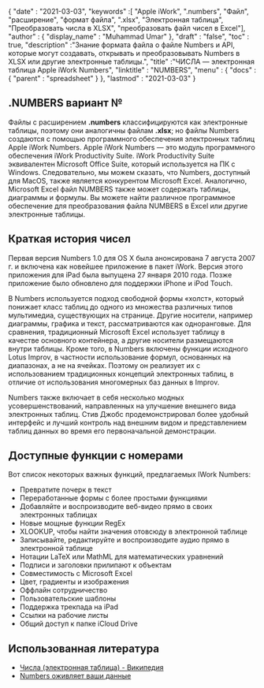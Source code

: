 {
  "date" : "2021-03-03",
  "keywords" :[ "Apple iWork", ".numbers", "Файл", "расширение", "формат файла", ".xlsx", "Электронная таблица", "Преобразовать числа в XLSX", "преобразовать файл чисел в Excel"],
  "author" : {
    "display_name" : "Muhammad Umar"
},
  "draft" : "false",
  "toc" : true,
  "description" :"Знание формата файла о файле Numbers и API, которые могут создавать, открывать и преобразовывать Numbers в XLSX или другие электронные таблицы.",
  "title" :"ЧИСЛА — электронная таблица Apple iWork Numbers",
  "linktitle" : "NUMBERS",
  "menu" : {
    "docs" : {
      "parent" : "spreadsheet"
}
},
  "lastmod" : "2021-03-03"
}

## .NUMBERS вариант № ##

Файлы с расширением **.numbers** классифицируются как электронные таблицы, поэтому они аналогичны файлам **.xlsx**; но файлы Numbers создаются с помощью программного обеспечения электронных таблиц Apple iWork Numbers. Apple iWork Numbers — это модуль программного обеспечения iWork Productivity Suite. iWork Productivity Suite эквивалентен Microsoft Office Suite, который используется на ПК с Windows. Следовательно, мы можем сказать, что Numbers, доступный для MacOS, также является конкурентом Microsoft Excel. Аналогично, Microsoft Excel файл NUMBERS также может содержать таблицы, диаграммы и формулы. Вы можете найти различное программное обеспечение для преобразования файла NUMBERS в Excel или другие электронные таблицы.


## Краткая история чисел ##

Первая версия Numbers 1.0 для OS X была анонсирована 7 августа 2007 г. и включена как новейшее приложение в пакет iWork. Версия этого приложения для iPad была выпущена 27 января 2010 года. Позже приложение было обновлено для поддержки iPhone и iPod Touch.

В Numbers используется подход свободной формы «холст», который понижает класс таблиц до одного из множества различных типов мультимедиа, существующих на странице. Другие носители, например диаграммы, графика и текст, рассматриваются как одноранговые. Для сравнения, традиционный Microsoft Excel использует таблицу в качестве основного контейнера, а другие носители размещаются внутри таблицы. Кроме того, в Numbers включены функции исходного Lotus Improv, в частности использование формул, основанных на диапазонах, а не на ячейках. Поэтому он реализует их с использованием традиционных концепций электронных таблиц, в отличие от использования многомерных баз данных в Improv.

Numbers также включает в себя несколько модных усовершенствований, направленных на улучшение внешнего вида электронных таблиц. Стив Джобс продемонстрировал более удобный интерфейс и лучший контроль над внешним видом и представлением таблиц данных во время его первоначальной демонстрации.

## Доступные функции с номерами ##
Вот список некоторых важных функций, предлагаемых IWork Numbers:

- Превратите почерк в текст
- Переработанные формы с более простыми функциями
- Добавляйте и воспроизводите веб-видео прямо в своих электронных таблицах
- Новые мощные функции RegEx
- XLOOKUP, чтобы найти значения отовсюду в электронной таблице
- Записывайте, редактируйте и воспроизводите аудио прямо в электронной таблице
- Нотации LaTeX или MathML для математических уравнений
- Подписи и заголовки прилипают к объектам
- Совместимость с Microsoft Excel
- Цвет, градиенты и изображения
- Оффлайн сотрудничество
- Пользовательские шаблоны
- Поддержка трекпада на iPad
- Ссылки на рабочие листы
- Общий доступ к папке iCloud Drive


## Использованная литература ##

* [Числа (электронная таблица) - Википедия](https://en.wikipedia.org/wiki/Numbers_(spreadsheet))
* [Numbers оживляет ваши данные](https://www.apple.com/numbers/)


